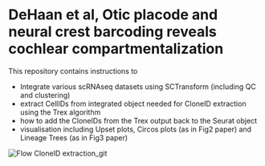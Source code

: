 # DeHaan et al, Otic placode and neural crest barcoding reveals cochlear compartmentalization 

This repository contains instructions to 
- Integrate various scRNAseq datasets using SCTransform (including QC and clustering)
- extract CellIDs from integrated object needed for CloneID extraction using the Trex algorithm
- how to add the CloneIDs from the Trex output back to the Seurat object
- visualisation including Upset plots, Circos plots (as in Fig2 paper)  and Lineage Trees (as in Fig3 paper)


  
![Flow CloneID extraction_git](https://github.com/user-attachments/assets/330d53ce-868d-4dbb-9e72-bf41b6681594)
